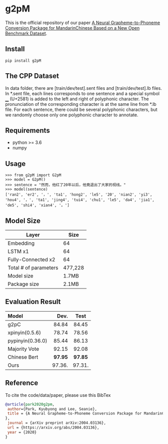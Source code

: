
# g2pM
This is the official repository of our paper [A Neural Grapheme-to-Phoneme Conversion Package for MandarinChinese Based on a New Open Benchmark Dataset](https://arxiv.org/abs/2004.03136).

## Install
```
pip install g2pM
```

## The CPP Dataset
In data folder, there are [train/dev/test].sent files and [train/dev/test].lb files. In *.sent file, each lines corresponds to one sentence and a special symbol ▁ (U+2581) is added to the left and right of polyphonic character. The pronunciation of the corresponding character is at the same line from *.lb file. For each sentence, there could be several polyphonic characters, but we randomly choose only one polyphonic character to annotate.

## Requirements
* python >= 3.6
* numpy

## Usage
```
>>> from g2pM import G2pM
>>> model = G2pM()
>>> sentence = "然而，他红了20年以后，他竟退出了大家的视线。"
>>> model(sentence)
['ran2', 'er2', '，', 'ta1', 'hong2', 'le5', '20', 'nian2', 'yi3', 'hou4', '，', 'ta1', 'jing4', 'tui4', 'chu1', 'le5', 'da4', 'jia1', 'de5', 'shi4', 'xian4', '。']
```

## Model Size
| Layer                 | Size    |
|-----------------------|---------|
| Embedding             | 64      |
| LSTM x1               | 64      |
| Fully-Connected x2    | 64      |
| Total # of parameters | 477,228 |
| Model size            | 1.7MB   |
| Package size          | 2.1MB   |

## Evaluation Result

| Model            | Dev.            | Test         |
| :--------------| --------------: |:--------------:|
| g2pC                 | 84.84                | 84.45           |
| xpinyin(0.5.6)       | 78.74                | 78.56           |
| pypinyin(0.36.0)     | 85.44                | 86.13           |
| Majority Vote        | 92.15                | 92.08           |
| Chinese Bert         | **97.95**            | **97.85**       |
| Ours                 | 97.36.               | 97.31.          |


## Reference
To cite the code/data/paper, please use this BibTex
```bibtex
@article{park2020g2pm,
 author={Park, Kyubyong and Lee, Seanie},
 title = {A Neural Grapheme-to-Phoneme Conversion Package for MandarinChinese Based on a New Open Benchmark Dataset
},
 journal = {arXiv preprint arXiv:2004.03136},
 url = {https://arxiv.org/abs/2004.03136},
 year = {2020}
}
```

